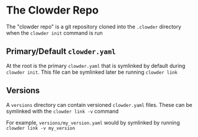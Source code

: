 # The Clowder Repo

The "clowder repo" is a git repository cloned into the `.clowder` directory when the `clowder init` command is run

## Primary/Default `clowder.yaml`

 At the root is the primary `clowder.yaml` that is symlinked by default during `clowder init`. This file can be symlinked later be running `clowder link`

## Versions

A `versions` directory can contain versioned `clowder.yaml` files. These can be symlinked with the `clowder link -v` command

For example, `versions/my_version.yaml` would by symlinked by running `clowder link -v my_version`
